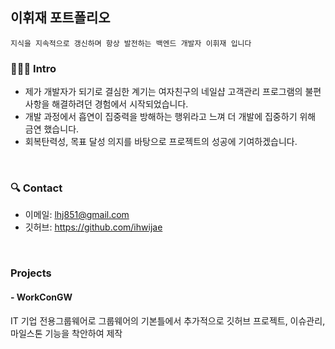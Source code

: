 ## 이휘재 포트폴리오
`지식을 지속적으로 갱신하며 항상 발전하는 백엔드 개발자 이휘재 입니다`
</br>

### 🧑🏻‍💻 Intro
- 제가 개발자가 되기로 결심한 계기는 여자친구의 네일샵 고객관리 프로그램의 불편사항을 해결하려던 경험에서 시작되었습니다.
- 개발 과정에서 흡연이 집중력을 방해하는 행위라고 느껴 더 개발에 집중하기 위해 금연 했습니다.
- 회복탄력성, 목표 달성 의지를 바탕으로 프로젝트의 성공에 기여하겠습니다.

</br>

### 🔍 Contact
- 이메일: lhj851@gmail.com
- 깃허브: https://github.com/ihwijae

</br>

### Projects
#### - WorkConGW
IT 기업 전용그룹웨어로 그룹웨어의 기본틀에서 추가적으로
깃허브 프로젝트, 이슈관리, 마일스톤 기능을 착안하여 제작
